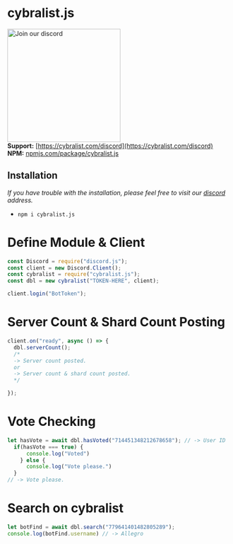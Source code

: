 # cybralist.js
<a href="https://cybralist.com/dc" target="_blank"><img src="https://logos-world.net/wp-content/uploads/2020/12/Discord-Logo.png?size=512" alt="Join our discord" width="256"></a><br>
**Support:** [https://cybralist.com/discord](https://cybralist.com/discord) <br>
**NPM:** [npmjs.com/package/cybralist.js](https://www.npmjs.com/package/cybralist.js)<br>

## Installation
*If you have trouble with the installation, please feel free to visit our [discord](https://cybralist.com/discord) address.*
- `npm i cybralist.js`

# Define Module & Client
```js
const Discord = require("discord.js");
const client = new Discord.Client();
const cybralist = require("cybralist.js");
const dbl = new cybralist("TOKEN-HERE", client);

client.login("BotToken");
```

# Server Count & Shard Count Posting
```js
client.on("ready", async () => {
  dbl.serverCount();
  /* 
  -> Server count posted. 
  or 
  -> Server count & shard count posted.
  */

});
```

# Vote Checking
```js
let hasVote = await dbl.hasVoted("714451348212678658"); // -> User ID
  if(hasVote === true) {
      console.log("Voted")
    } else {
      console.log("Vote please.")
  }
// -> Vote please.
```

# Search on cybralist
```js
let botFind = await dbl.search("779641401482805289");
console.log(botFind.username) // -> Allegro
```
